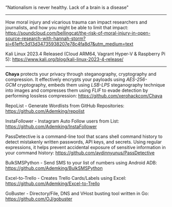 
“Nationalism is never healthy. Lack of a brain is a disease"

----

How moral injury and vicarious trauma can impact researchers and journalists, and how you might be able to limit that impact: https://soundcloud.com/bellingcat/the-risk-of-moral-injury-in-open-source-research-with-hannah-storm?si=61effc3d13d34735938207e78c4fa8d7&utm_medium=text

Kali Linux 2023.4 Released (Cloud ARM64, Vagrant Hyper-V & Raspberry Pi 5): https://www.kali.org/blog/kali-linux-2023-4-release/

----

**Chaya** protects your privacy through steganography, cryptography and compression. It effectively encrypts your payloads using _AES-256-GCM_ cryptography, embeds them using _LSB-LPS_ steganography technique into images and compresses them using _FLIF_ to evade detection by performing lossless compression: https://github.com/xerohackcom/Chaya

RepoList - Generate Wordlists from GitHub Repositories: https://github.com/Ademking/repolist

InstaFollower - Instagram Auto Follow users from List: https://github.com/Ademking/InstaFollower

PassDetective is a command-line tool that scans shell command history to detect mistakenly written passwords, API keys, and secrets. Using regular expressions, it helps prevent accidental exposure of sensitive information in your command history: https://github.com/aydinnyunus/PassDetective

BulkSMSPython - Send SMS to your list of numbers using Android ADB: https://github.com/Ademking/BulkSMSPython

Excel-to-Trello - Creates Trello Cards/Labels using Excel: https://github.com/Ademking/Excel-to-Trello

GoBuster - Directory/File, DNS and VHost busting tool written in Go: https://github.com/OJ/gobuster

